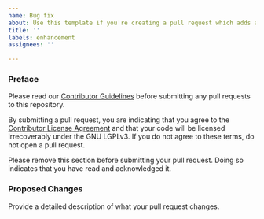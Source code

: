 ```yaml
---
name: Bug fix
about: Use this template if you're creating a pull request which adds a feature or other enhancement
title: ''
labels: enhancement
assignees: ''

---
```


### Preface

Please read our [Contributor Guidelines](https://github.com/jellysquid3/lithium-fabric/blob/1.16.x/fabric/CONTRIBUTING.md) before
submitting any pull requests to this repository.

By submitting a pull request, you are indicating that you agree to the [Contributor License Agreement](https://github.com/jellysquid3/lithium-fabric/blob/1.16.x/fabric/CONTRIBUTING.md#contributor-license-agreement-cla)
and that your code will be licensed irrecoverably under the GNU LGPLv3. If you do not agree to these terms, do not open
a pull request.

Please remove this section before submitting your pull request. Doing so indicates that you have read and acknowledged it.

### Proposed Changes
Provide a detailed description of what your pull request changes.
